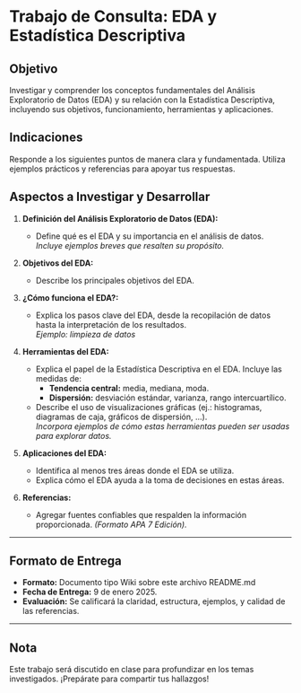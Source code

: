 # Trabajo de Consulta: EDA y Estadística Descriptiva

## Objetivo
Investigar y comprender los conceptos fundamentales del Análisis Exploratorio de Datos (EDA) y su relación con la Estadística Descriptiva, incluyendo sus objetivos, funcionamiento, herramientas y aplicaciones.


## Indicaciones
Responde a los siguientes puntos de manera clara y fundamentada. Utiliza ejemplos prácticos y referencias para apoyar tus respuestas. 

## Aspectos a Investigar y Desarrollar

1. **Definición del Análisis Exploratorio de Datos (EDA):**
   - Define qué es el EDA y su importancia en el análisis de datos.  
     _Incluye ejemplos breves que resalten su propósito._

2. **Objetivos del EDA:**
   - Describe los principales objetivos del EDA.  

3. **¿Cómo funciona el EDA?:**
   - Explica los pasos clave del EDA, desde la recopilación de datos hasta la interpretación de los resultados.  
     _Ejemplo: limpieza de datos_

4. **Herramientas del EDA:**
   - Explica el papel de la Estadística Descriptiva en el EDA. Incluye las medidas de:
     - **Tendencia central:** media, mediana, moda.  
     - **Dispersión:** desviación estándar, varianza, rango intercuartílico.
   - Describe el uso de visualizaciones gráficas (ej.: histogramas, diagramas de caja, gráficos de dispersión, ...).  
     _Incorpora ejemplos de cómo estas herramientas pueden ser usadas para explorar datos._

5. **Aplicaciones del EDA:**
   - Identifica al menos tres áreas donde el EDA se utiliza.
   - Explica cómo el EDA ayuda a la toma de decisiones en estas áreas.  

6. **Referencias:**
   - Agregar fuentes confiables que respalden la información proporcionada. _(Formato APA 7 Edición)._

---

## Formato de Entrega 
- **Formato:** Documento tipo Wiki sobre este archivo README.md
- **Fecha de Entrega:** 9 de enero 2025.  
- **Evaluación:** Se calificará la claridad, estructura, ejemplos, y calidad de las referencias.

---

## Nota
Este trabajo será discutido en clase para profundizar en los temas investigados. ¡Prepárate para compartir tus hallazgos!
